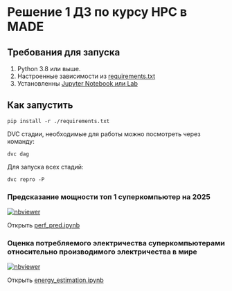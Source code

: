# Решение 1 ДЗ по курсу HPC в MADE

## Требования для запуска

1. Python 3.8 или выше.
2. Настроенные зависимости из [requirements.txt](requirements.txt)
3. Установленны [Jupyter Notebook или Lab](https://jupyter.org/)

## Как запустить

```
pip install -r ./requirements.txt
```

DVC стадии, необходимые для работы можно посмотреть через команду:
```
dvc dag
```

Для запуска всех стадий:
```
dvc repro -P
```

### Предсказание мощности топ 1 суперкомпьютер на 2025

[![nbviewer](https://raw.githubusercontent.com/jupyter/design/master/logos/Badges/nbviewer_badge.svg)](https://nbviewer.jupyter.org/github/KernelA/made-hpc-hw1/blob/master/perf_pred.ipynb)

Открыть [perf_pred.ipynb](perf_pred.ipynb)

### Оценка потребляемого электричества суперкомпьютерами относительно производимого электричества в мире

[![nbviewer](https://raw.githubusercontent.com/jupyter/design/master/logos/Badges/nbviewer_badge.svg)](https://nbviewer.jupyter.org/github/KernelA/made-hpc-hw1/blob/master/energy_estimation.ipynb)

Открыть [energy_estimation.ipynb](energy_estimation.ipynb)

